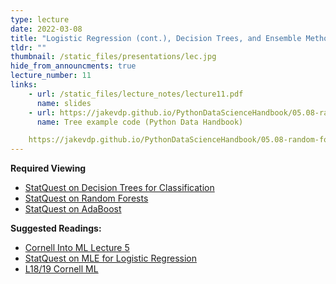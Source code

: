 ```yaml
---
type: lecture
date: 2022-03-08
title: "Logistic Regression (cont.), Decision Trees, and Ensemble Methods"
tldr: ""
thumbnail: /static_files/presentations/lec.jpg
hide_from_announcments: true
lecture_number: 11
links: 
    - url: /static_files/lecture_notes/lecture11.pdf
      name: slides
    - url: https://jakevdp.github.io/PythonDataScienceHandbook/05.08-random-forests.html
      name: Tree example code (Python Data Handbook)

    https://jakevdp.github.io/PythonDataScienceHandbook/05.08-random-forests.html
---
```


**Required Viewing**
- [StatQuest on Decision Trees for Classification](https://www.youtube.com/watch?v=_L39rN6gz7Y&ab_channel=StatQuestwithJoshStarmer)
- [StatQuest on Random Forests](https://www.youtube.com/watch?v=J4Wdy0Wc_xQ&ab_channel=StatQuestwithJoshStarmer)
- [StatQuest on AdaBoost](https://www.youtube.com/watch?v=LsK-xG1cLYA&ab_channel=StatQuestwithJoshStarmer)

**Suggested Readings:**
- [Cornell Into ML Lecture 5](https://www.cs.cornell.edu/courses/cs4780/2018fa/lectures/lecturenote05.html)
- [StatQuest on MLE for Logistic Regression](https://www.youtube.com/watch?v=BfKanl1aSG0)
- [L18/19 Cornell ML](https://www.cs.cornell.edu/courses/cs4780/2018fa/lectures/lecturenote18.html)

